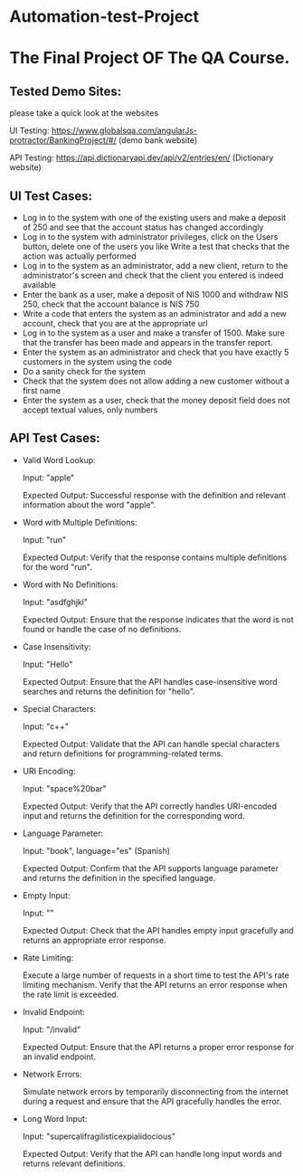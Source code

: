 # Automation-test-Project
# The Final Project OF The QA Course.

## Tested Demo Sites:
please take a quick look at the websites

 
UI Testing: https://www.globalsqa.com/angularJs-protractor/BankingProject/#/ 
(demo bank website)

API Testing: https://api.dictionaryapi.dev/api/v2/entries/en/<word>
(Dictionary website) 

## UI Test Cases:
- Log in to the system with one of the existing users and make a deposit of 250 and see that the account status has changed accordingly
- Log in to the system with administrator privileges, click on the Users button, delete one of the users you like
Write a test that checks that the action was actually performed
- Log in to the system as an administrator, add a new client, return to the administrator's screen and check that the client you entered is indeed
available
- Enter the bank as a user, make a deposit of NIS 1000 and withdraw NIS 250, check that the account balance is NIS 750
- Write a code that enters the system as an administrator and add a new account, check that you are at the appropriate url
- Log in to the system as a user and make a transfer of 1500. Make sure that the transfer has been made and appears in the transfer report.
- Enter the system as an administrator and check that you have exactly 5 customers in the system using the code
- Do a sanity check for the system
- Check that the system does not allow adding a new customer without a first name
- Enter the system as a user, check that the money deposit field does not accept textual values, only numbers

## API Test Cases:

- Valid Word Lookup:	

  Input: "apple"

  Expected Output: Successful response with the definition and relevant information about the word "apple".
 
- Word with Multiple Definitions:	

  Input: "run"

  Expected Output: Verify that the response contains multiple definitions for the word "run".
 
- Word with No Definitions:	

  Input: "asdfghjkl"

  Expected Output: Ensure that the response indicates that the word is not found or handle the case of no definitions.
 
- Case Insensitivity:

  Input: "Hello"

  Expected Output: Ensure that the API handles case-insensitive word searches and returns the definition for "hello".
 
- Special Characters:	

  Input: "c++"

  Expected Output: Validate that the API can handle special characters and return definitions for programming-related terms.
 
- URI Encoding:	

  Input: "space%20bar"

  Expected Output: Verify that the API correctly handles URI-encoded input and returns the definition for the corresponding word.
 
- Language Parameter:	

  Input: "book", language="es" (Spanish)

  Expected Output: Confirm that the API supports language parameter and returns the definition in the specified language.
 
- Empty Input:	

  Input: ""

  Expected Output: Check that the API handles empty input gracefully and returns an appropriate error response.
 
- Rate Limiting:	

  Execute a large number of requests in a short time to test the API's rate limiting mechanism. Verify that the API returns an error 
  response when the rate limit is exceeded.
 
- Invalid Endpoint:	

  Input: "/invalid"

  Expected Output: Ensure that the API returns a proper error response for an invalid endpoint.
 
- Network Errors:	

  Simulate network errors by temporarily disconnecting from the internet during a request and ensure that the API gracefully handles 
  the error.
 
- Long Word Input:

  Input: "supercalifragilisticexpialidocious"

  Expected Output: Verify that the API can handle long input words and returns relevant definitions.





